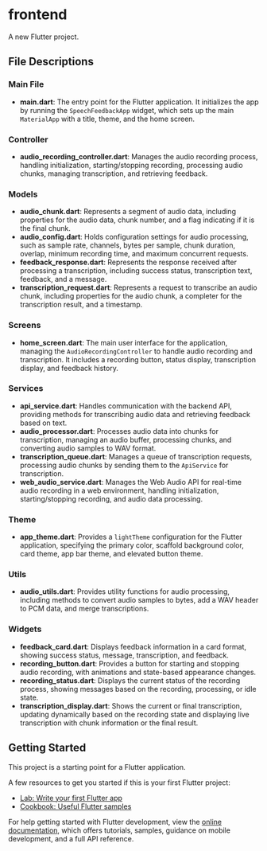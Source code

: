 # frontend

A new Flutter project.

## File Descriptions

### Main File
- **main.dart**: The entry point for the Flutter application. It initializes the app by running the `SpeechFeedbackApp` widget, which sets up the main `MaterialApp` with a title, theme, and the home screen.

### Controller
- **audio_recording_controller.dart**: Manages the audio recording process, handling initialization, starting/stopping recording, processing audio chunks, managing transcription, and retrieving feedback.

### Models
- **audio_chunk.dart**: Represents a segment of audio data, including properties for the audio data, chunk number, and a flag indicating if it is the final chunk.
- **audio_config.dart**: Holds configuration settings for audio processing, such as sample rate, channels, bytes per sample, chunk duration, overlap, minimum recording time, and maximum concurrent requests.
- **feedback_response.dart**: Represents the response received after processing a transcription, including success status, transcription text, feedback, and a message.
- **transcription_request.dart**: Represents a request to transcribe an audio chunk, including properties for the audio chunk, a completer for the transcription result, and a timestamp.

### Screens
- **home_screen.dart**: The main user interface for the application, managing the `AudioRecordingController` to handle audio recording and transcription. It includes a recording button, status display, transcription display, and feedback history.

### Services
- **api_service.dart**: Handles communication with the backend API, providing methods for transcribing audio data and retrieving feedback based on text.
- **audio_processor.dart**: Processes audio data into chunks for transcription, managing an audio buffer, processing chunks, and converting audio samples to WAV format.
- **transcription_queue.dart**: Manages a queue of transcription requests, processing audio chunks by sending them to the `ApiService` for transcription.
- **web_audio_service.dart**: Manages the Web Audio API for real-time audio recording in a web environment, handling initialization, starting/stopping recording, and audio data processing.

### Theme
- **app_theme.dart**: Provides a `lightTheme` configuration for the Flutter application, specifying the primary color, scaffold background color, card theme, app bar theme, and elevated button theme.

### Utils
- **audio_utils.dart**: Provides utility functions for audio processing, including methods to convert audio samples to bytes, add a WAV header to PCM data, and merge transcriptions.

### Widgets
- **feedback_card.dart**: Displays feedback information in a card format, showing success status, message, transcription, and feedback.
- **recording_button.dart**: Provides a button for starting and stopping audio recording, with animations and state-based appearance changes.
- **recording_status.dart**: Displays the current status of the recording process, showing messages based on the recording, processing, or idle state.
- **transcription_display.dart**: Shows the current or final transcription, updating dynamically based on the recording state and displaying live transcription with chunk information or the final result.

## Getting Started

This project is a starting point for a Flutter application.

A few resources to get you started if this is your first Flutter project:

- [Lab: Write your first Flutter app](https://docs.flutter.dev/get-started/codelab)
- [Cookbook: Useful Flutter samples](https://docs.flutter.dev/cookbook)

For help getting started with Flutter development, view the
[online documentation](https://docs.flutter.dev/), which offers tutorials,
samples, guidance on mobile development, and a full API reference.
